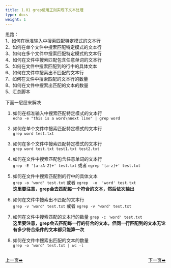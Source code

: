 ```yaml
---
title: 1.01 grep使用正则实现下文本处理     
type: docs
weight: 1
---
```


思路：  
1、如何在标准输入中搜索匹配特定模式的文本行   
2、如何在单个文件中搜索匹配特定模式的文本行   
3、如何在多个文件中搜索匹配特定模式的文本行   
4、如何在文件中搜索匹配包含任意单词的文本行  
5、如何在文件中搜索匹配到的行中的具体文本   
6、如何在文件中搜索出不匹配的文本行   
7、如何在文件中搜索匹配的文本行的数量  
8、如何在文件中搜索出匹配的文本的数量    
5、汇总脚本      

下面一层层来解决   
1) 如何在标准输入中搜索匹配特定模式的文本行   
`echo -e "this is a word\nnext line" | grep word`   

2) 如何在单个文件中搜索匹配特定模式的文本行   
`grep word test.txt`   

3) 如何在多个文件中搜索匹配特定模式的文本行    
`grep word test.txt test1.txt test2.txt`   

4) 如何在文件中搜索匹配包含任意单词的文本行   
`grep -E '[a-zA-Z]+' test.txt` 或者 `egrep '[a-z]+' test.txt`   

5) 如何在文件中搜索匹配到的行中的具体文本    
`grep -o 'word' test.txt` 或者 `egrep  -o  'word' test.txt`    
**这里要注意，grep会去匹配每一个符合的文本，然后依次输出**   

6) 如何在文件中搜索出不匹配的文本行    
`grep -v 'word' test.txt` 或者 `egrep -v 'word' test.txt`   

7) 如何在文件中搜索匹配的文本行的数量 
`grep -c 'word' test.txt`   
**这里要注意，grep会去匹配每一行的符合的文本，但同一行匹配到的文本无论有多少符合条件的文本都只能算一次**   

8) 如何在文件中搜索出匹配的文本的数量   
`grep -o 'word' test.txt | wc -l`   



<div style="display: flex;justify-content: space-between;align-items: center;">
<p><a href="https://books.linuxwt.com/linuxwtsbc/ChapterTwo/">上一页➡️</a></p>
<p><a href="https://books.linuxwt.com/linuxwtsbc/ChapterOne/shell2">下一页➡️</a></p>
</div>